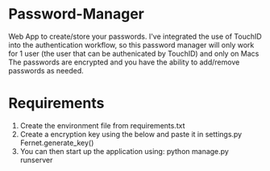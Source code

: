 # Password-Manager
Web App to create/store your passwords. I've integrated the use of TouchID into the authentication workflow, so this password manager will only work for 1 user (the user that can be authenicated by TouchID) and only on Macs
The passwords are encrypted and you have the ability to add/remove passwords as needed.

# Requirements
1. Create the environment file from requirements.txt
2. Create a encryption key using the below and paste it in settings.py
  Fernet.generate_key()
3. You can then start up the application using:
  python manage.py runserver
